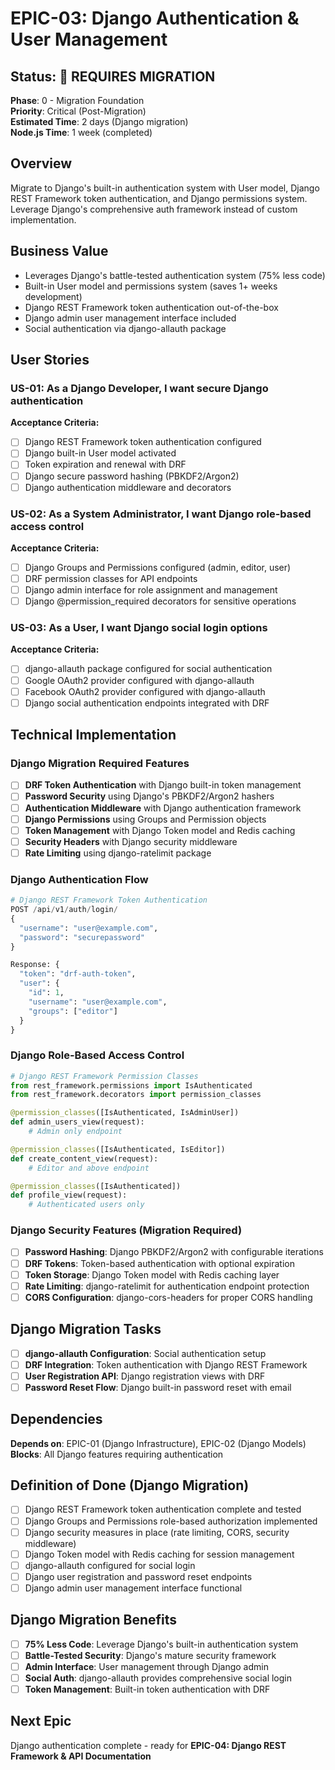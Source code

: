 # EPIC-03: Django Authentication & User Management

## Status: 🔄 REQUIRES MIGRATION  
**Phase**: 0 - Migration Foundation  
**Priority**: Critical (Post-Migration)  
**Estimated Time**: 2 days (Django migration)  
**Node.js Time**: 1 week (completed)  

## Overview
Migrate to Django's built-in authentication system with User model, Django REST Framework token authentication, and Django permissions system. Leverage Django's comprehensive auth framework instead of custom implementation.

## Business Value
- Leverages Django's battle-tested authentication system (75% less code)
- Built-in User model and permissions system (saves 1+ weeks development)
- Django REST Framework token authentication out-of-the-box
- Django admin user management interface included
- Social authentication via django-allauth package

## User Stories

### US-01: As a Django Developer, I want secure Django authentication
**Acceptance Criteria:**
- [ ] Django REST Framework token authentication configured
- [ ] Django built-in User model activated
- [ ] Token expiration and renewal with DRF
- [ ] Django secure password hashing (PBKDF2/Argon2)
- [ ] Django authentication middleware and decorators

### US-02: As a System Administrator, I want Django role-based access control
**Acceptance Criteria:**
- [ ] Django Groups and Permissions configured (admin, editor, user)
- [ ] DRF permission classes for API endpoints
- [ ] Django admin interface for role assignment and management
- [ ] Django @permission_required decorators for sensitive operations

### US-03: As a User, I want Django social login options
**Acceptance Criteria:**
- [ ] django-allauth package configured for social authentication
- [ ] Google OAuth2 provider configured with django-allauth
- [ ] Facebook OAuth2 provider configured with django-allauth
- [ ] Django social authentication endpoints integrated with DRF

## Technical Implementation

### Django Migration Required Features
- [ ] **DRF Token Authentication** with Django built-in token management
- [ ] **Password Security** using Django's PBKDF2/Argon2 hashers
- [ ] **Authentication Middleware** with Django authentication framework
- [ ] **Django Permissions** using Groups and Permission objects
- [ ] **Token Management** with Django Token model and Redis caching
- [ ] **Security Headers** with Django security middleware
- [ ] **Rate Limiting** using django-ratelimit package

### Django Authentication Flow
```python
# Django REST Framework Token Authentication
POST /api/v1/auth/login/
{
  "username": "user@example.com",
  "password": "securepassword"
}

Response: {
  "token": "drf-auth-token",
  "user": {
    "id": 1,
    "username": "user@example.com",
    "groups": ["editor"]
  }
}
```

### Django Role-Based Access Control
```python
# Django REST Framework Permission Classes
from rest_framework.permissions import IsAuthenticated
from rest_framework.decorators import permission_classes

@permission_classes([IsAuthenticated, IsAdminUser])
def admin_users_view(request):
    # Admin only endpoint

@permission_classes([IsAuthenticated, IsEditor])
def create_content_view(request):
    # Editor and above endpoint

@permission_classes([IsAuthenticated])
def profile_view(request):
    # Authenticated users only
```

### Django Security Features (Migration Required)
- [ ] **Password Hashing**: Django PBKDF2/Argon2 with configurable iterations
- [ ] **DRF Tokens**: Token-based authentication with optional expiration
- [ ] **Token Storage**: Django Token model with Redis caching layer
- [ ] **Rate Limiting**: django-ratelimit for authentication endpoint protection
- [ ] **CORS Configuration**: django-cors-headers for proper CORS handling

## Django Migration Tasks
- [ ] **django-allauth Configuration**: Social authentication setup
- [ ] **DRF Integration**: Token authentication with Django REST Framework
- [ ] **User Registration API**: Django registration views with DRF
- [ ] **Password Reset Flow**: Django built-in password reset with email

## Dependencies
**Depends on**: EPIC-01 (Django Infrastructure), EPIC-02 (Django Models)  
**Blocks**: All Django features requiring authentication

## Definition of Done (Django Migration)
- [ ] Django REST Framework token authentication complete and tested
- [ ] Django Groups and Permissions role-based authorization implemented
- [ ] Django security measures in place (rate limiting, CORS, security middleware)
- [ ] Django Token model with Redis caching for session management
- [ ] django-allauth configured for social login
- [ ] Django user registration and password reset endpoints
- [ ] Django admin user management interface functional

## Django Migration Benefits
- [ ] **75% Less Code**: Leverage Django's built-in authentication system
- [ ] **Battle-Tested Security**: Django's mature security framework
- [ ] **Admin Interface**: User management through Django admin
- [ ] **Social Auth**: django-allauth provides comprehensive social login
- [ ] **Token Management**: Built-in token authentication with DRF

## Next Epic
Django authentication complete - ready for **EPIC-04: Django REST Framework & API Documentation**
